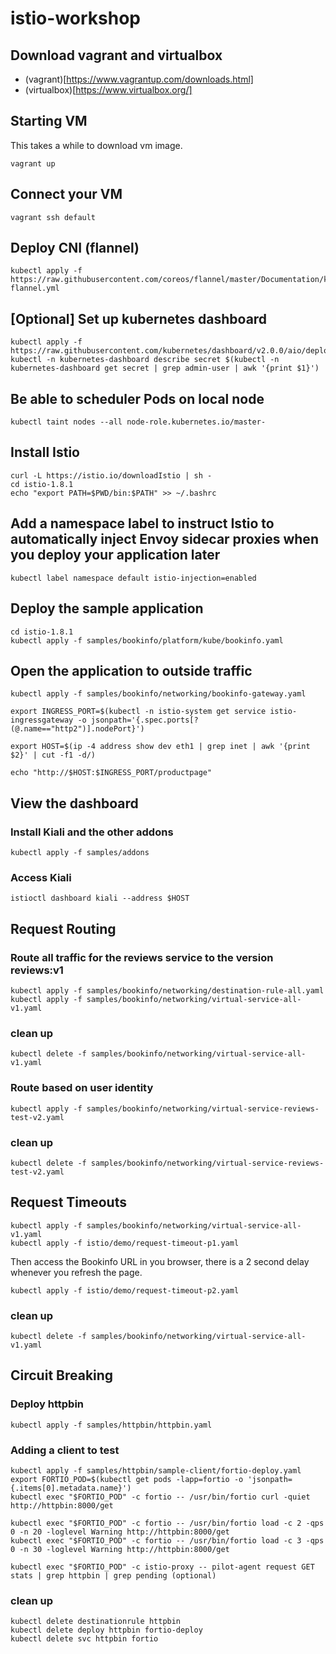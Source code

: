 # istio-workshop

## Download vagrant and virtualbox
* (vagrant)[https://www.vagrantup.com/downloads.html]
* (virtualbox)[https://www.virtualbox.org/]

## Starting VM

This takes a while to download vm image.

```
vagrant up
```

## Connect your VM

```
vagrant ssh default
```

## Deploy CNI (flannel)

```
kubectl apply -f https://raw.githubusercontent.com/coreos/flannel/master/Documentation/kube-flannel.yml
```

## [Optional] Set up kubernetes dashboard
```
kubectl apply -f https://raw.githubusercontent.com/kubernetes/dashboard/v2.0.0/aio/deploy/recommended.yaml
kubectl -n kubernetes-dashboard describe secret $(kubectl -n kubernetes-dashboard get secret | grep admin-user | awk '{print $1}')
```

## Be able to scheduler Pods on local node
```
kubectl taint nodes --all node-role.kubernetes.io/master-
```

## Install Istio
```
curl -L https://istio.io/downloadIstio | sh -
cd istio-1.8.1
echo "export PATH=$PWD/bin:$PATH" >> ~/.bashrc
```

## Add a namespace label to instruct Istio to automatically inject Envoy sidecar proxies when you deploy your application later
```
kubectl label namespace default istio-injection=enabled
```


## Deploy the sample application
```
cd istio-1.8.1
kubectl apply -f samples/bookinfo/platform/kube/bookinfo.yaml
```

## Open the application to outside traffic

```
kubectl apply -f samples/bookinfo/networking/bookinfo-gateway.yaml

export INGRESS_PORT=$(kubectl -n istio-system get service istio-ingressgateway -o jsonpath='{.spec.ports[?(@.name=="http2")].nodePort}')

export HOST=$(ip -4 address show dev eth1 | grep inet | awk '{print $2}' | cut -f1 -d/)

echo "http://$HOST:$INGRESS_PORT/productpage"
```

## View the dashboard

### Install Kiali and the other addons
```
kubectl apply -f samples/addons
```

### Access Kiali
```
istioctl dashboard kiali --address $HOST
```

## Request Routing

### Route all traffic for the reviews service to the version reviews:v1
```
kubectl apply -f samples/bookinfo/networking/destination-rule-all.yaml
kubectl apply -f samples/bookinfo/networking/virtual-service-all-v1.yaml
```

### clean up
```
kubectl delete -f samples/bookinfo/networking/virtual-service-all-v1.yaml
```

### Route based on user identity
```
kubectl apply -f samples/bookinfo/networking/virtual-service-reviews-test-v2.yaml
```

### clean up
```
kubectl delete -f samples/bookinfo/networking/virtual-service-reviews-test-v2.yaml
```


## Request Timeouts

```
kubectl apply -f samples/bookinfo/networking/virtual-service-all-v1.yaml
kubectl apply -f istio/demo/request-timeout-p1.yaml
```
Then access the Bookinfo URL in you browser, there is a 2 second delay whenever you refresh the page.

```
kubectl apply -f istio/demo/request-timeout-p2.yaml
```

### clean up
```
kubectl delete -f samples/bookinfo/networking/virtual-service-all-v1.yaml
```

## Circuit Breaking

### Deploy httpbin 
```
kubectl apply -f samples/httpbin/httpbin.yaml
```

### Adding a client to test
```
kubectl apply -f samples/httpbin/sample-client/fortio-deploy.yaml
export FORTIO_POD=$(kubectl get pods -lapp=fortio -o 'jsonpath={.items[0].metadata.name}')
kubectl exec "$FORTIO_POD" -c fortio -- /usr/bin/fortio curl -quiet http://httpbin:8000/get
```

```
kubectl exec "$FORTIO_POD" -c fortio -- /usr/bin/fortio load -c 2 -qps 0 -n 20 -loglevel Warning http://httpbin:8000/get
kubectl exec "$FORTIO_POD" -c fortio -- /usr/bin/fortio load -c 3 -qps 0 -n 30 -loglevel Warning http://httpbin:8000/get

kubectl exec "$FORTIO_POD" -c istio-proxy -- pilot-agent request GET stats | grep httpbin | grep pending (optional)
```
### clean up
```
kubectl delete destinationrule httpbin
kubectl delete deploy httpbin fortio-deploy
kubectl delete svc httpbin fortio

```


